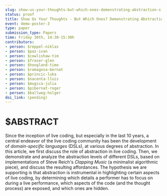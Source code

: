 ```yaml
---
slug: show-us-your-thoughts-but-which-ones-demonstrating-abstraction-s
status: proof
title: Show Us Your Thoughts - But Which Ones? Demonstrating Abstraction Levels in Domain Specific Languages Through Implementations of Steve Reich's "Clapping Music"
event: demo-poster-3
type: paper
submission_type: Papers
time: Friday 30th, 14:30-15:30h
contributors:
- person: $reppel-niklas
- person: $paz-ivan
- person: $cowlishaw-tim
- person: $fraser-glen
- person: $hoogland-timo
- person: $romagosa-bernat
- person: $princic-luka
- person: $nacenta-lluis
- person: $mugica-julia
- person: $pibernat-roger
- person: $ballweg-holger
doi_link: (pending)
---
```


# $ABSTRACT

Since the inception of live coding, but especially in the last 10 years, 
a central endeavor of the live coding community has been the development of *domain-specific languages* (DSLs), at various degrees of abstraction.
In this article, we first discuss the role of abstraction in live coding. 
Then, we demonstrate and analyze the abstraction levels of different DSLs, based on implementations of Steve Reich's *Clapping Music* (a minimalist algorithmic 
piece), and discuss the resulting affordances. The hypothesis we are supporting is that abstraction 
is instrumental in highlighting certain aspects of live coding, by determining 
which details a performer has to focus on during a live performance, which aspects of the code 
(and the thought process) are exposed, and which ones are hidden.


